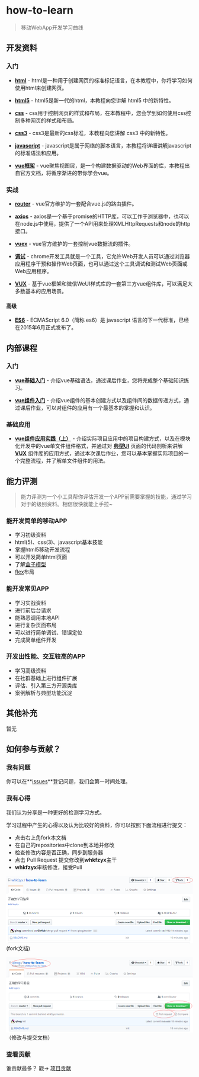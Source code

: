 # how-to-learn
> 移动WebApp开发学习曲线


## 开发资料

### 入门

* **[html]** - html是一种用于创建网页的标准标记语言，在本教程中，你将学习如何使用html来创建网页。

* **[html5]** - html5是新一代的html，本教程向您讲解 html5 中的新特性。

* **[css]** - css用于控制网页的样式和布局，在本教程中，您会学到如何使用css控制多种网页的样式和布局。

* **[css3]** - css3是最新的css标准，本教程向您讲解 css3 中的新特性。

* **[javascript]** - javascript是属于网络的脚本语言，本教程将详细讲解javascript的标准语法和应用。

* **[vue框架]** - vue聚焦视图层，是一个构建数据驱动的Web界面的库，本教程出自官方文档，将循序渐进的带你学会vue。

### 实战

* **[router]** - vue官方维护的一套配合vue.js的路由插件。

* **[axios]** - axios是一个基于promise的HTTP库，可以工作于浏览器中，也可以在node.js中使用，提供了一个API用来处理XMLHttpRequests和node的http接口。

* **[vuex]** - vue官方维护的一套控制vue数据流的插件。

* **[调试]** - chrome开发工具就是一个工具，它允许Web开发人员可以通过浏览器应用程序干预和操作Web页面，也可以通过这个工具调试和测试Web页面或Web应用程序。

* **[VUX]** - 基于vue框架和微信WeUI样式库的一套第三方vue组件库，可以满足大多数基本的应用场景。

#### 高级

* **[ES6]** - ECMAScript 6.0（简称 es6）是 javascript 语言的下一代标准，已经在2015年6月正式发布了。

## 内部课程

### 入门

* **[vue基础入门]** - 介绍vue基础语法，通过课后作业，您将完成整个基础知识练习。

* **[vue组件入门]** - 介绍vue组件的基本创建方式以及组件间的数据传递方式，通过课后作业，可以对组件的应用有一个最基本的掌握和认识。

### 基础应用

* **[vue组件应用实践（上）]** - 介绍实际项目应用中的项目构建方式，以及在模块化开发中的vue单文件组件格式，并通过对 **[典型UI]** 页面的代码剖析来讲解 **[VUX]** 组件库的应用方式，通过本次课后作业，您可以基本掌握实际项目的一个完整流程，并了解单文件组件的用法。


## 能力评测

>能力评测为一个小工具帮你评估开发一个APP前需要掌握的技能，通过学习对于的级别资料。相信很快就能上手拉~

### 能开发简单的移动APP
* 学习初级资料
* html(5)、css(3)、javascript基本技能
* 掌握html5移动开发流程
* 可以开发简单html页面
* 了解[盒子模型]
* [flex]布局

### 能开发常见APP
* 学习实战资料
* 进行前后台请求
* 能熟悉调用本地API
* 进行复杂页面布局
* 可以进行简单调试、错误定位
* 完成简单组件开发

### 开发出性能、交互较高的APP
* 学习高级资料
* 在社群基础上进行组件扩展
* 评估、引入第三方开源类库
* 案例解析与典型功能沉淀


## 其他补充

暂无

## 如何参与贡献？

### 我有问题

你可以在**[issues]**登记问题，我们会第一时间处理。


### 我有心得
我们认为分享是一种更好的检测学习方式。

学习过程中产生的心得以及认为比较好的资料，你可以按照下面流程进行提交：

* 点击右上角fork本文档
* 在自己的repositories中clone到本地并修改
* 检查修改内容是否正确，同步到服务器
* 点击 Pull Request 提交修改到**whkfzyx**主干
* **whkfzyx**审核修改，接受Pull

![how-to-fork](./assets/fork.png)
(fork文档)

![how-to-modify](./assets/modify.png)
（修改与提交文档）

### 查看贡献

谁贡献最多？ 戳->  [项目贡献] 



<!-- References -->

[html]: http://www.w3school.com.cn/html/index.asp
[html5]: http://www.w3school.com.cn/html5/index.asp
[css]: http://www.w3school.com.cn/css/index.asp
[css3]: http://www.w3school.com.cn/css3/index.asp
[javascript]: http://www.w3school.com.cn/b.asp
[vue框架]: https://cn.vuejs.org/v2/guide/

[盒子模型]: http://www.w3school.com.cn/css/css_boxmodel.asp


[router]: https://router.vuejs.org/zh-cn/
[axios]: https://github.com/mzabriskie/axios
[vuex]: https://vuex.vuejs.org/zh-cn/getting-started.html
[调试]: http://www.w3cplus.com/tools/how-to-use-chrome-devtools-like-a-pro.html
[VUX]: https://vux.li/#/zh-CN/README


[flex]: http://www.ruanyifeng.com/blog/2015/07/flex-grammar.html

[ES6]: http://es6.ruanyifeng.com/


[vue基础入门]: https://github.com/whkfzyx/how-to-learn/tree/master/lesson/1.vue基础入门
[vue组件入门]: https://github.com/whkfzyx/how-to-learn/tree/master/lesson/2.vue组件入门
[vue组件应用实践（上）]: ./lesson/3.vue组件应用实践（上）
[典型UI]: https://github.com/whkfzyx/vue2.x-mysoft-standardui


[项目贡献]:https://github.com/whkfzyx/how-to-learn/graphs/contributors

[issues]:https://github.com/whkfzyx/how-to-learn/issues
